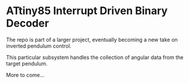 # ATtiny85 Interrupt Driven Binary Decoder #
The repo is part of a larger project, eventually becoming a new take on inverted pendulum control.

This particular subsystem handles the collection of angular data from the target pendulum.

More to come...

